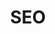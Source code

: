 ---
id: '04'
title: 'SEO'
description: 'We help your business potencial growth, by optimizing and raising your website ranking in search engines.'
image: './seo.png'
## Do not change
type: 'service'
---